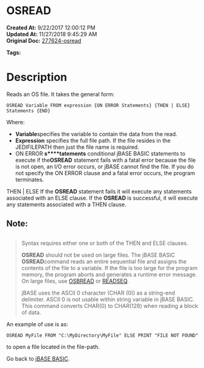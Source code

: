# OSREAD

**Created At:** 9/22/2017 12:00:12 PM  
**Updated At:** 11/27/2018 9:45:29 AM  
**Original Doc:** [277624-osread](https://docs.jbase.com/36868-jbase-basic/277624-osread)  

**Tags:**
<badge text='file handling' vertical='middle' />

# Description

Reads an OS file. It takes the general form:

```
OSREAD Variable FROM expression {ON ERROR Statements} {THEN | ELSE} Statements {END}
```

Where:

- **Variable**specifies the variable to contain the data from the read.
- **Expression** specifies the full file path. If the file resides in the JEDIFILEPATH then just the file name is required.
- ON ERROR **s****tatements** conditional jBASE BASIC statements to execute if the**OSREAD** statement fails with a fatal error because the file is not open, an I/O error occurs, or jBASE cannot find the file. If you do not specify the ON ERROR clause and a fatal error occurs, the program terminates.


THEN | ELSE If the **OSREAD** statement fails it will execute any statements associated with an ELSE clause. If the **OSREAD** is successful, it will execute any statements associated with a THEN clause.

## Note:


> ## 
> Syntax requires either one or both of the THEN and ELSE clauses.
> 
> **OSREAD** should not be used on large files. The jBASE BASIC **OSREAD**command reads an entire sequential file and assigns the contents of the file to a variable. If the file is too large for the program memory, the program aborts and generates a runtime error message. On large files, use [OSBREAD](./../osbread) or [READSEQ](./../readseq).
> 
> jBASE uses the ASCII 0 character (CHAR (0)) as a string-end delimiter. ASCII 0 is not usable within string variable in jBASE BASIC. This command converts CHAR(0) to CHAR(128) when reading a block of data.


An example of use is as:

```
OSREAD MyFile FROM "C:\MyDirectory\MyFile" ELSE PRINT "FILE NOT FOUND"
```

to open a file located in the file-path.



Go back to [jBASE BASIC](./../jbase-basic-programmers-reference-guide).
